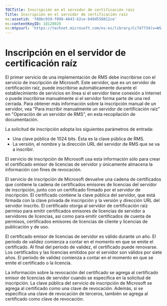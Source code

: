 ```yaml
---
TOCTitle: Inscripción en el servidor de certificación raíz
Title: Inscripción en el servidor de certificación raíz
ms:assetid: 'f08bc919-f090-4843-b2ce-b40d558012ce'
ms:contentKeyID: 18128029
ms:mtpsurl: 'https://technet.microsoft.com/es-es/library/Cc747734(v=WS.10)'
---
```


Inscripción en el servidor de certificación raíz
================================================

El primer servicio de una implementación de RMS debe inscribirse con el servicio de inscripción de Microsoft. Este servidor, que es un servidor de certificación raíz, puede inscribirse automáticamente durante el establecimiento de servicios en línea si el servidor tiene conexión a Internet o puede inscribirse manualmente si el servidor forma parte de una red cerrada. Para obtener más información sobre la inscripción manual de un servidor, vea "Para inscribir manualmente un servidor de certificación raíz" en "Operación de un servidor de RMS", en esta recopilación de documentación.

La solicitud de inscripción adopta los siguientes parámetros de entrada:

-   Una clave pública de 1024 bits. Ésta es la clave pública de RMS.
-   La versión, el nombre y la dirección URL del servidor de RMS que se va a inscribir.

El servicio de inscripción de Microsoft usa esta información sólo para crear el certificado emisor de licencias de servidor y únicamente almacena la información con fines de revocación. 

El servicio de inscripción de Microsoft devuelve una cadena de certificados que contiene la cadena de certificados emisores de licencias del servidor de inscripción, junto con un certificado firmado por el servidor de inscripción. El certificado contiene la clave pública del servidor, que está firmada con la clave privada de inscripción y la versión y dirección URL del servidor inscrito. El certificado otorga al servidor de certificación raíz permiso para emitir certificados emisores de licencias de servidor a servidores de licencias, así como para emitir certificados de cuenta de permisos, certificados emisores de licencias de cliente y licencias de publicación y de uso.

El certificado emisor de licencias de servidor es válido durante un año. El período de validez comienza a contar en el momento en que se emite el certificado. Al final del período de validez, el certificado puede renovarse. Los certificados y las licencias emitidos por el servidor son válidos por siete años. El período de validez comienza a contar en el momento en que se emite el certificado o la licencia.

La información sobre la revocación del certificado se agrega al certificado emisor de licencias de servidor cuando se especifica en la solicitud de inscripción. La clave pública del servicio de inscripción de Microsoft se agrega al certificado como una clave de revocación. Además, si se especifica una clave de revocación de terceros, también se agrega al certificado como clave de revocación.
